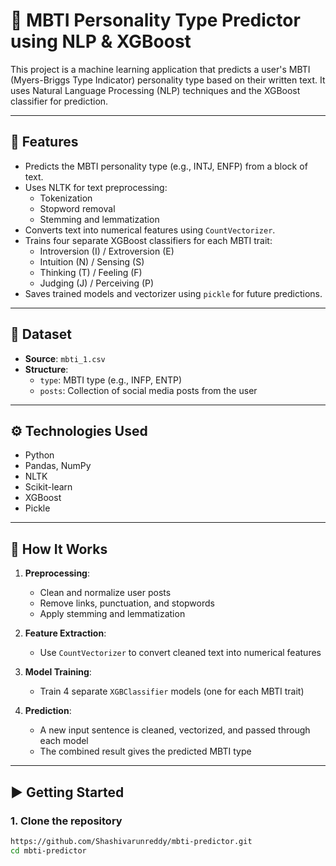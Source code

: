 # 🧠 MBTI Personality Type Predictor using NLP & XGBoost

This project is a machine learning application that predicts a user's MBTI (Myers-Briggs Type Indicator) personality type based on their written text. It uses Natural Language Processing (NLP) techniques and the XGBoost classifier for prediction.

---

## 📌 Features

- Predicts the MBTI personality type (e.g., INTJ, ENFP) from a block of text.
- Uses NLTK for text preprocessing:
  - Tokenization
  - Stopword removal
  - Stemming and lemmatization
- Converts text into numerical features using `CountVectorizer`.
- Trains four separate XGBoost classifiers for each MBTI trait:
  - Introversion (I) / Extroversion (E)
  - Intuition (N) / Sensing (S)
  - Thinking (T) / Feeling (F)
  - Judging (J) / Perceiving (P)
- Saves trained models and vectorizer using `pickle` for future predictions.

---

## 📁 Dataset

- **Source**: `mbti_1.csv`
- **Structure**:
  - `type`: MBTI type (e.g., INFP, ENTP)
  - `posts`: Collection of social media posts from the user

---

## ⚙️ Technologies Used

- Python
- Pandas, NumPy
- NLTK
- Scikit-learn
- XGBoost
- Pickle

---

## 🧪 How It Works

1. **Preprocessing**:
   - Clean and normalize user posts
   - Remove links, punctuation, and stopwords
   - Apply stemming and lemmatization

2. **Feature Extraction**:
   - Use `CountVectorizer` to convert cleaned text into numerical features

3. **Model Training**:
   - Train 4 separate `XGBClassifier` models (one for each MBTI trait)

4. **Prediction**:
   - A new input sentence is cleaned, vectorized, and passed through each model
   - The combined result gives the predicted MBTI type

---

## ▶️ Getting Started

### 1. Clone the repository

```bash
https://github.com/Shashivarunreddy/mbti-predictor.git
cd mbti-predictor

